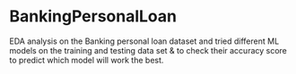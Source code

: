 # BankingPersonalLoan
EDA analysis on the Banking personal loan dataset and tried different ML models on the training and testing data set &amp; to check their accuracy score to predict which model will work the best.
